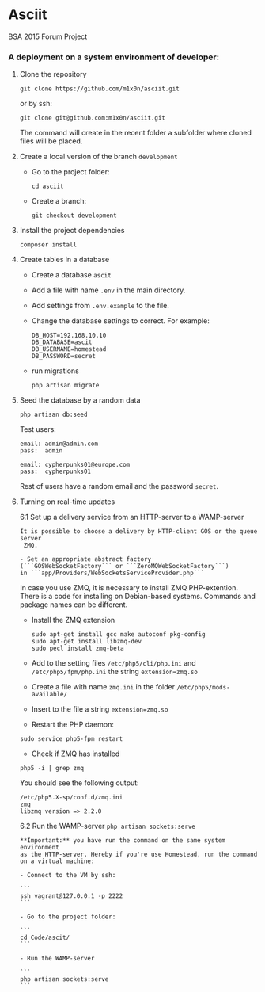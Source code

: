 # Asciit
BSA 2015 Forum Project

### A deployment on a system environment of developer:
1. Clone the repository

    ```
    git clone https://github.com/m1x0n/asciit.git
    ```
    or by ssh:
    ```
    git clone git@github.com:m1x0n/asciit.git
    ```

    The command will create in the recent folder a subfolder where cloned files
     will be placed.

3. Create a local version of the branch `development`

   - Go to the project folder:

        ```
        cd asciit
        ```

   - Create a branch:

        ```
        git checkout development
        ```

2. Install the project dependencies

    ```
    composer install
    ```

4. Create tables in a database

   - Create a database `ascit`
   - Add a file with name `.env` in the main  directory.
   - Add settings from `.env.example` to the file.
   - Change the database settings to correct. For example:

       ```
       DB_HOST=192.168.10.10
       DB_DATABASE=ascit
       DB_USERNAME=homestead
       DB_PASSWORD=secret
       ```

   - run migrations

       ```
       php artisan migrate
       ```

5. Seed the database by a random data

    ```
    php artisan db:seed
    ```

    Test users:

    ```
    email: admin@admin.com
    pass:  admin

    email: cypherpunks01@europe.com
    pass:  cypherpunks01
    ```

    Rest of users have a random email and the password `secret`.

6. Turning on real-time updates

    6.1 Set up a delivery service from an HTTP-server to a WAMP-server

       It is possible to choose a delivery by HTTP-client GOS or the queue server
        ZMQ.

       - Set an appropriate abstract factory
       (```GOSWebSocketFactory``` or ```ZeroMQWebSocketFactory```)
       in ```app/Providers/WebSocketsServiceProvider.php```

    In case you use ZMQ, it is necessary to install ZMQ PHP-extention. There
    is a code for installing on Debian-based systems. Commands and package names
    can be different.

    - Install the ZMQ extension

       ```
       sudo apt-get install gcc make autoconf pkg-config
       sudo apt-get install libzmq-dev
       sudo pecl install zmq-beta
       ```

    -  Add to the setting files ```/etc/php5/cli/php.ini``` and
        ```/etc/php5/fpm/php.ini``` the string ```extension=zmq.so```

    - Create a file with name ```zmq.ini``` in the folder ```/etc/php5/mods-available/```

    - Insert to the file a string ```extension=zmq.so```

    - Restart the PHP daemon:

    ```
    sudo service php5-fpm restart
    ```

    - Check if ZMQ has installed
    ```
    php5 -i | grep zmq
    ```
    You should see the following output:
    ```
    /etc/php5.X-sp/conf.d/zmq.ini
    zmq
    libzmq version => 2.2.0
    ```

    6.2 Run the WAMP-server
       ```
       php artisan sockets:serve
       ```

       **Important:** you have run the command on the same system environment
       as the HTTP-server. Hereby if you're use Homestead, run the command
       on a virtual machine:

       - Connect to the VM by ssh:

       ```
       ssh vagrant@127.0.0.1 -p 2222
       ```

       - Go to the project folder:

       ```
       cd Code/ascit/
       ```

       - Run the WAMP-server

       ```
       php artisan sockets:serve
       ```
